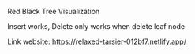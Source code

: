 Red Black Tree Visualization

Insert works, Delete only works when delete leaf node

Link website: https://relaxed-tarsier-012bf7.netlify.app/
